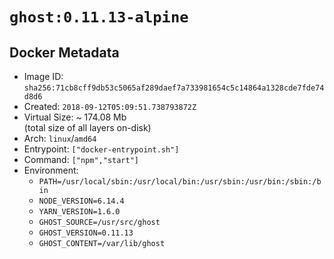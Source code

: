 # `ghost:0.11.13-alpine`

## Docker Metadata

- Image ID: `sha256:71cb8cff9db53c5065af289daef7a733981654c5c14864a1328cde7fde74d8d6`
- Created: `2018-09-12T05:09:51.738793872Z`
- Virtual Size: ~ 174.08 Mb  
  (total size of all layers on-disk)
- Arch: `linux`/`amd64`
- Entrypoint: `["docker-entrypoint.sh"]`
- Command: `["npm","start"]`
- Environment:
  - `PATH=/usr/local/sbin:/usr/local/bin:/usr/sbin:/usr/bin:/sbin:/bin`
  - `NODE_VERSION=6.14.4`
  - `YARN_VERSION=1.6.0`
  - `GHOST_SOURCE=/usr/src/ghost`
  - `GHOST_VERSION=0.11.13`
  - `GHOST_CONTENT=/var/lib/ghost`
